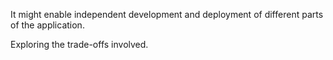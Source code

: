 It might enable independent development and deployment of different parts of the application.

Exploring the trade-offs involved.